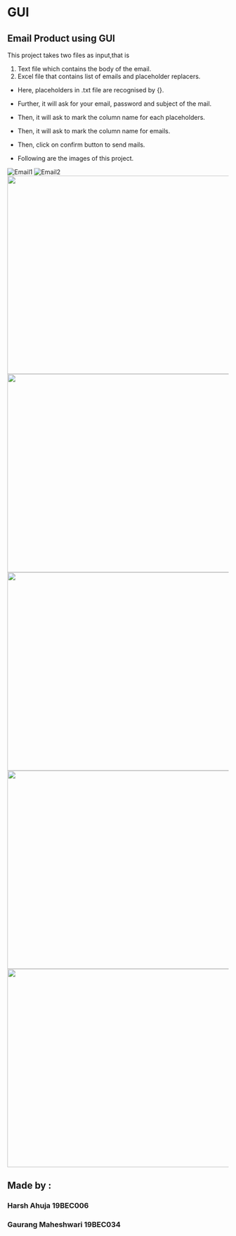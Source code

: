 # GUI
## Email Product using GUI
This project takes two files as input,that is
1. Text file which contains the body of the email.
1. Excel file that contains list of emails and placeholder replacers.

* Here, placeholders in .txt file are recognised by {}.

* Further, it will ask for your email, password and subject of the mail.

* Then, it will ask to mark the column name for each placeholders.

* Then, it will ask to mark the column name for emails.

* Then, click on confirm button to send mails.

* Following are the images of this project.

![Email1](https://user-images.githubusercontent.com/80054138/138052765-9b25b03c-7741-4f7b-a66e-1135a01bf132.PNG)
![Email2](https://user-images.githubusercontent.com/80054138/138052776-12903cb4-9bbc-4978-a9c2-187f368e58db.PNG)
<img src = "https://user-images.githubusercontent.com/80054138/138052778-bf173eec-30ce-4dd4-9c6a-aec7e92216a2.PNG" width = "600" height = "450">
<img src = "https://user-images.githubusercontent.com/80054138/138052784-45a610cd-c269-4412-972c-9aeca1250932.PNG" width = "600" height = "450">
<img src = "https://user-images.githubusercontent.com/80054138/138052789-b716925a-1fc6-4319-8956-aad215c81397.PNG" width = "600" height = "450">
<img src = "https://user-images.githubusercontent.com/80054138/138052796-18f47072-7adf-4911-92e2-9ba30438db49.PNG" width = "600" height = "450">
<img src = "https://user-images.githubusercontent.com/80054138/138052799-7386c435-02c5-4a54-bd11-6daf625a57fe.PNG" width = "600" height = "450">


## Made by :
### Harsh Ahuja 19BEC006
### Gaurang Maheshwari 19BEC034
